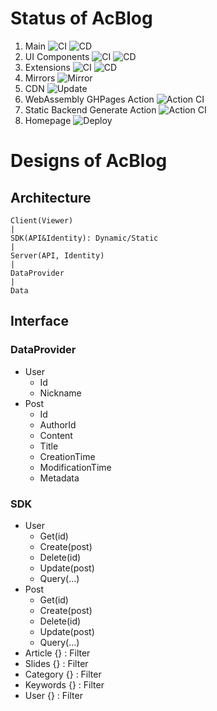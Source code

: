 # Status of AcBlog

1. Main ![CI](https://github.com/acblog/acblog/workflows/CI/badge.svg) ![CD](https://github.com/acblog/acblog/workflows/CD/badge.svg)
2. UI Components ![CI](https://github.com/acblog/ui-components/workflows/CI/badge.svg) ![CD](https://github.com/acblog/ui-components/workflows/CD/badge.svg)
3. Extensions ![CI](https://github.com/acblog/extensions/workflows/CI/badge.svg) ![CD](https://github.com/acblog/extensions/workflows/CD/badge.svg)
4. Mirrors ![Mirror](https://github.com/acblog/mirrors/workflows/Mirror/badge.svg)
5. CDN ![Update](https://github.com/acblog/cdn/workflows/Update/badge.svg)
6. WebAssembly GHPages Action ![Action CI](https://github.com/acblog/wasm-ghpages-generate-action/workflows/Action%20CI/badge.svg)
7. Static Backend Generate Action ![Action CI](https://github.com/acblog/static-backend-generate-action/workflows/Action%20CI/badge.svg)
8. Homepage ![Deploy](https://github.com/acblog/acblog.github.io/workflows/Deploy/badge.svg)

# Designs of AcBlog

## Architecture

```
Client(Viewer)
|
SDK(API&Identity): Dynamic/Static
|
Server(API, Identity)
|
DataProvider
|
Data
```

## Interface

### DataProvider

- User
  - Id
  - Nickname
- Post
  - Id
  - AuthorId
  - Content
  - Title
  - CreationTime
  - ModificationTime
  - Metadata

### SDK

- User
  - Get(id)
  - Create(post)
  - Delete(id)
  - Update(post)
  - Query(...)
- Post
  - Get(id)
  - Create(post)
  - Delete(id)
  - Update(post)
  - Query(...)
- Article {} : Filter
- Slides {} : Filter
- Category {} : Filter
- Keywords {} : Filter
- User {} : Filter